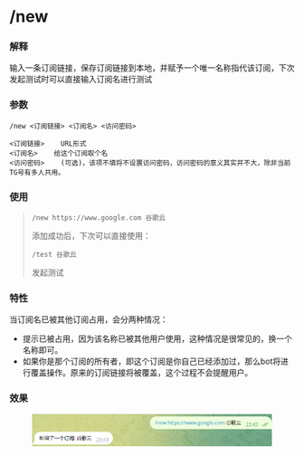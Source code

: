 # /new

### 解释

输入一条订阅链接，保存订阅链接到本地，并赋予一个唯一名称指代该订阅，下次发起测试时可以直接输入订阅名进行测试

### 参数

```
/new <订阅链接> <订阅名> <访问密码>
```

```
<订阅链接>    URL形式
<订阅名>    给这个订阅取个名
<访问密码>    (可选)，该项不填将不设置访问密码，访问密码的意义其实并不大，除非当前TG号有多人共用。

```

### 使用

> ```
> /new https://www.google.com 谷歌云
> ```
>
> 添加成功后，下次可以直接使用：
>
> ```
> /test 谷歌云
> ```
>
> 发起测试

### 特性

当订阅名已被其他订阅占用，会分两种情况：

* 提示已被占用，因为该名称已被其他用户使用，这种情况是很常见的，换一个名称即可。
* 如果你是那个订阅的所有者，即这个订阅是你自己已经添加过，那么bot将进行覆盖操作。原来的订阅链接将被覆盖，这个过程不会提醒用户。

### 效果

<figure><img src="../.gitbook/assets/image (1).png" alt=""><figcaption></figcaption></figure>
